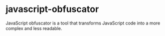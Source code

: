 # javascript-obfuscator
JavaScript obfuscator is a tool that transforms JavaScript code into a more complex and less readable.
